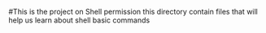 #This is the project on Shell permission
this directory contain files that will help us learn about shell basic commands 
